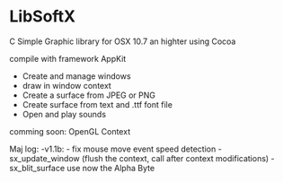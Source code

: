 # LibSoftX
C Simple Graphic library for OSX 10.7 an highter using Cocoa

compile with framework AppKit

- Create and manage windows
- draw in window context
- Create a surface from JPEG or PNG
- Create surface from text and .ttf font file
- Open and play sounds

comming soon: OpenGL Context

Maj log:
  -v1.1b: - fix mouse move event speed detection
          - sx_update_window (flush the context, call after context modifications)
          - sx_blit_surface use now the Alpha Byte
